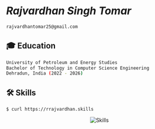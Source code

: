 # _Rajvardhan Singh Tomar_

```bash
rajvardhantomar25@gmail.com
```

## 🎓 Education
```bash
University of Petroleum and Energy Studies
Bachelor of Technology in Computer Science Engineering
Dehradun, India (2022 - 2026)
```

## 🛠 Skills

```
$ curl https://rrajvardhan.skills
```

<p align="center">
  <img src="https://skillicons.dev/icons?i=js,html,css,c,cpp,python,java,react,tailwind,nodejs,mongo,mysql" alt="Skills">
</p>
